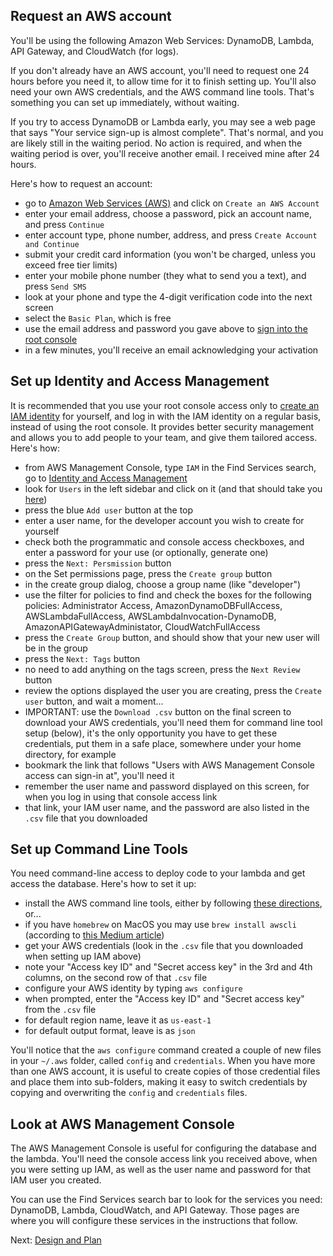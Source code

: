 ## Request an AWS account

You'll be using the following Amazon Web Services: DynamoDB, Lambda, API Gateway, and CloudWatch (for logs).

If you don't already have an AWS account, you'll need to request one 24 hours before you need it, to allow
time for it to finish setting up. You'll also need your own AWS credentials, and the AWS command line tools.
That's something you can set up immediately, without waiting.

If you try to access DynamoDB or Lambda early, you may see a web page that says
"Your service sign-up is almost complete". That's normal, and you are likely still in the waiting period.
No action is required, and when the waiting period is over, you'll receive another email. I received mine after 24 hours.

Here's how to request an account:
- go to [Amazon Web Services (AWS)](https://aws.amazon.com/) and click on `Create an AWS Account`
- enter your email address, choose a password, pick an account name, and press `Continue`
- enter account type, phone number, address, and press `Create Account and Continue`
- submit your credit card information (you won't be charged, unless you exceed free tier limits)
- enter your mobile phone number (they what to send you a text), and press `Send SMS`
- look at your phone and type the 4-digit verification code into the next screen
- select the `Basic Plan`, which is free
- use the email address and password you gave above to [sign into the root console](https://console.aws.amazon.com/)
- in a few minutes, you'll receive an email acknowledging your activation

## Set up Identity and Access Management

It is recommended that you use your root console access only to
[create an IAM identity](https://docs.aws.amazon.com/IAM/latest/UserGuide/id_users_create.html#id_users_create_console)
for yourself, and log in with the IAM identity on a regular basis, instead of using the root console. It provides
better security management and allows you to add people to your team, and give them tailored access. Here's how:
- from AWS Management Console, type `IAM` in the Find Services search, go to [Identity and Access Management](https://console.aws.amazon.com/iam/home)
- look for `Users` in the left sidebar and click on it (and that should take you [here](https://console.aws.amazon.com/iam/home?#/users))
- press the blue `Add user` button at the top
- enter a user name, for the developer account you wish to create for yourself
- check both the programmatic and console access checkboxes, and enter a password for your use (or optionally, generate one)
- press the  `Next: Persmission` button
- on the Set permissions page, press the `Create group` button
- in the create group dialog, choose a group name (like "developer")
- use the filter for policies to find and check the boxes for the following policies: Administrator Access, AmazonDynamoDBFullAccess, AWSLambdaFullAccess, AWSLambdaInvocation-DynamoDB, AmazonAPIGatewayAdministator, CloudWatchFullAccess 
- press the `Create Group` button, and should show that your new user will be in the group
- press the `Next: Tags` button
- no need to add anything on the tags screen, press the `Next Review` button
- review the options displayed the user you are creating, press the `Create user` button, and wait a moment...
- IMPORTANT: use the `Download .csv` button on the final screen to download your AWS credentials, you'll need them for command line tool setup (below), it's the only opportunity you have to get these credentials, put them in a safe place, somewhere under your home directory, for example
- bookmark the link that follows "Users with AWS Management Console access can sign-in at", you'll need it
- remember the user name and password displayed on this screen, for when you log in using that console access link
- that link, your IAM user name, and the password are also listed in the `.csv` file that you downloaded

## Set up Command Line Tools

You need command-line access to deploy code to your lambda and get access the database. Here's how to set it up: 
- install the AWS command line tools, either by following [these directions](https://docs.aws.amazon.com/cli/latest/userguide/cli-chap-install.html), or...
- if you have `homebrew` on MacOS you may use `brew install awscli` (according to [this Medium article](https://medium.com/@yogeshdarji99/steps-to-install-awscli-on-mac-5bad783483a)) 
- get your AWS credentials (look in the `.csv` file that you downloaded when setting up IAM above)
- note your "Access key ID" and "Secret access key" in the 3rd and 4th columns, on the second row of that `.csv` file
- configure your AWS identity by typing `aws configure`
- when prompted, enter the "Access key ID" and "Secret access key" from the `.csv` file
- for default region name, leave it as `us-east-1`
- for default output format, leave is as `json`

You'll notice that the `aws configure` command created a couple of new files in your `~/.aws` folder,
called `config` and `credentials`. When you have more than one AWS account, it is useful to create copies of those
credential files and place them into sub-folders, making it easy to switch credentials by copying and overwriting
the `config` and `credentials` files.   

## Look at AWS Management Console

The AWS Management Console is useful for configuring the database and the lambda.
You'll need the console access link you received above, when you were setting up IAM, as well as the
user name and password for that IAM user you created.

You can use the Find Services search bar to look for the services you need: DynamoDB, Lambda, CloudWatch,
and API Gateway. Those pages are where you will configure these services in the instructions that follow.

Next: [Design and Plan](02-design-and-plan.md)
